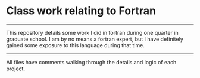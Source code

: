 # Class work relating to Fortran

---

This repository details some work I did in fortran during one quarter in graduate school. I am by no means a fortran expert, but I have definitely gained some exposure to this language during that time.

---

All files have comments walking through the details and logic of each project.
